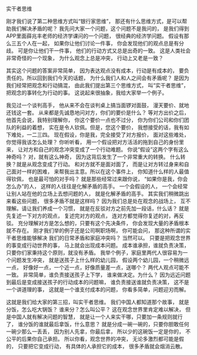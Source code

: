 实干者思维

刚才我们说了第二种思维方式叫“银行家思维”，
那还有什么思维方式，是可以帮助我们解决矛盾的呢？
我先问大家一个问题，这个问题不是我问的，
是我们得到APP里面薛兆丰老师的经济学课问的一个问题，
很经典的经济学问题。
假设有那么三五个人在一起，
如果你让他们讨论一件事，
你会发现他们的观点总是有分歧。
可是你让他们干一件事，
他们的行动方式又总是出奇的一致。
这是人类社会非常奇怪的一个现象，
为什么观念上总是冲突，
行动上又老是一致？

其实这个问题的答案非常简单，
因为表达观点没有成本，行动是有成本的，
要负责任的。所以回到我们今天的话题，
为什么我们人和人之间会有矛盾呢？
是因为我们经常把观念和行动搞混，
由此我们提出第三个思维方式，
叫“实干者思维”，
把观念的事转化为行动的事。
这说起来很抽象，我给大家举一个例子。

我见过一个谈判高手，
他从来不会在谈判桌上搞当面锣对面鼓，
漫天要价、就地还钱这一套。
从来都是先诚恳地问对方，你们的要价是什么？
等对方出价之后，他首先会说，我特别理解你，
你这个要价一点也不过分，
你为你们公司和你们团队的利益的着想，
实在是令人钦佩。但是，您这个要价，
我想接受的话，我有如下难处，一二三四。
现在假设，你是我，完全接受了对方报价，
面对这些难处，你觉得我该怎么处理？
你听听看，
用一个假设把对方活活的拖到自己的身份里来，
让对方和自己的观念冲突变成了一个行动难题。
你说“假设”这两个字有这么神奇吗？
对，就有这么神奇，
因为这背后发生了一个非常重大的转换。
什么转换？就是从观念变成了行动。
和对方就不是面对面了，
而是让对方转过身来和自己面对一样的困难，
来帮我出主意。所以在这个事件上，
你知道什么样的人最值得钦佩，
也是最可怕的对手吗？
就是那些经常过来跟你说，
“如果你是我，你会怎么办”的人，
这样的人往往是化解矛盾的高手。
一个会假设的人，
一个会经常让别人站在他的立场上去想问题的人，
就是化解矛盾的高手。
其实我们稍微跳出来看这些问题，
很多矛盾不就是这样吗？
因为我们总是处在观念的战场上，
互不理解。请让我们养成一个习惯，
就是在反驳对方之前先加一段话，什么话？
就是先复述一下对方的观点，
复述完对方的观点，
连对方都觉得你复述的对，再反驳。
充分理解对方是怎么想的，只要有这个先决条件，
你会发现大量的矛盾根本就不存在。
刚才我们举的例子还是公司啊职场啊，
你可能会问，
那这种所谓的实干者思维能够解决
我们的日常矛盾和家庭冲突吗？
当然可以。
只要是把观念世界的事变成行动世界的事，
马上就会出现成本问题。
成本谁承担，谁就负责决策，
只要你们家秉持这个原则，就没有矛盾。
我举个例子，家庭里两代人很容易为一个问题发生冲突，
就是送孩子上什么样的幼儿园，
假设两个幼儿园，一个稍微远一点，
好像好一点，一个近一点，好像质量差一点，送哪个？
两代人观点可能不一致。
非常简单，谁负责接送孩子上下学，
谁来做决定。为什么？
因为远近问题到最后是变成接送孩子的行动成本的问题嘛，
谁负责接送谁就负责决策，
这不是一个讲道理的事，
这就是一个谁支付成本的问题，
你看多简单，问题迎刃而解。

这就是我们给大家的第三招，叫实干者思维。
我们中国人都知道那个故事，
就是分饭，怎么吃大锅饭？
谁来分？怎么叫公平？
这在观念世界里肯定难以解决，
但是中国人就有解决问题的智慧，
就是让一个人来实干哪，只要加一条规则就行了，
谁分饭的谁就最后拿饭，什么意思？
就是分成一碗一碗的，只要你胆敢任何一碗少那么一丢丢，
因为别人先拿，你最后拿，
所以少的这碗饭一定是你的，
不公平的后果你自己承担。
所以你看，观念世界的冲突，
无论多激烈都可能是假的，
只要把它变成行动，
有具体的人承担它的成本，
很多矛盾就会烟消云散。